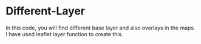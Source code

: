 # Different-Layer
In this code, you will find different base layer and also overlays in the maps. I have used leaflet layer function to create this.
